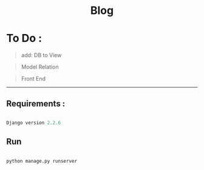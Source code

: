<h1 align="center">Blog</h1>

# To Do :

>add: DB to View

>Model Relation

>Front End

___

## Requirements :

```python

Django version 2.2.6

```


## Run

```python

python manage.py runserver

```
